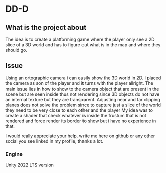 # DD-D

## What is the project about
The idea is to create a platforming game where the player only see a 2D slice of a 3D world and has to figure out what is in the map and where they should go.

## Issue
Using an ortographic camera i can easily show the 3D world in 2D. I placed the camera as son of the player and it turns with the player allright.
The main issue lies in how to show to the camera object that are present in the scene but are seen inside thus not rendering since 3D objects do not have an internal texture but they are transparent. 
Adjusting near and far clipping planes does not solve the problem since to capture just a slice of the world they need to be very close to each other and the player
My idea was to create a shader that check whatever is inside the frustum that is not rendered and force render its border to show but i have no experience in that.

I would really appreciate your help, write me here on github or any other social you see linked in my profile, thanks a lot.

### Engine
Unity 2022 LTS version
